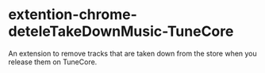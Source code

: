 # extention-chrome-deteleTakeDownMusic-TuneCore
An extension to remove tracks that are taken down from the store when you release them on TuneCore.
